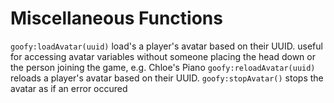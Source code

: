 # Miscellaneous Functions

`goofy:loadAvatar(uuid)` load's a player's avatar based on their UUID. useful for accessing avatar variables without someone placing the head down or the person joining the game, e.g. Chloe's Piano
`goofy:reloadAvatar(uuid)` reloads a player's avatar based on their UUID.
`goofy:stopAvatar()` stops the avatar as if an error occured
